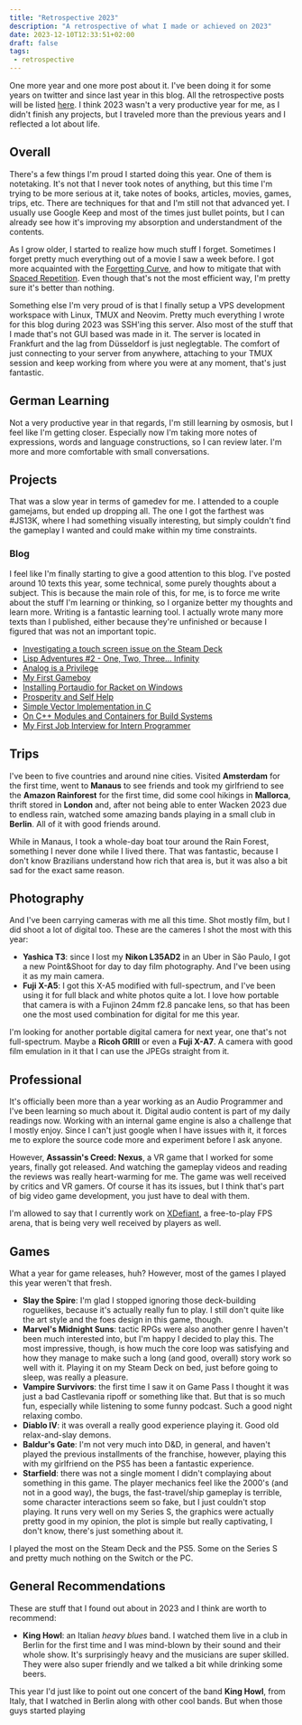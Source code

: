 ```yaml
---
title: "Retrospective 2023"
description: "A retrospective of what I made or achieved on 2023"
date: 2023-12-10T12:33:51+02:00
draft: false
tags:
 - retrospective
---
```


One more year and one more post about it. I've been doing it for some years on twitter and since last year in this blog. All the retrospective posts will be listed [here](/tags/retrospective). I think 2023 wasn't a very productive year for me, as I didn't finish any projects, but I traveled more than the previous years and I reflected a lot about life.

## Overall

There's a few things I'm proud I started doing this year. One of them is notetaking. It's not that I never took notes of anything, but this time I'm trying to be more serious at it, take notes of books, articles, movies, games, trips, etc. There are techniques for that and I'm still not that advanced yet. I usually use Google Keep and most of the times just bullet points, but I can already see how it's improving my absorption and understandment of the contents.

As I grow older, I started to realize how much stuff I forget. Sometimes I forget pretty much everything out of a movie I saw a week before. I got more acquainted with the [Forgetting Curve](https://en.wikipedia.org/wiki/Forgetting_curve), and how to mitigate that with [Spaced Repetition](https://en.wikipedia.org/wiki/Spaced_repetition). Even though that's not the most efficient way, I'm pretty sure it's better than nothing.

Something else I'm very proud of is that I finally setup a VPS development workspace with Linux, TMUX and Neovim. Pretty much everything I wrote for this blog during 2023 was SSH'ing this server. Also most of the stuff that I made that's not GUI based was made in it. The server is located in Frankfurt and the lag from Düsseldorf is just neglegtable. The comfort of just connecting to your server from anywhere, attaching to your TMUX session and keep working from where you were at any moment, that's just fantastic.

## German Learning

Not a very productive year in that regards, I'm still learning by osmosis, but I feel like I'm getting closer. Especially now I'm taking more notes of expressions, words and language constructions, so I can review later. I'm more and more comfortable with small conversations. 

## Projects

That was a slow year in terms of gamedev for me. I attended to a couple gamejams, but ended up dropping all. The one I got the farthest was #JS13K, where I had something visually interesting, but simply couldn't find the gameplay I wanted and could make within my time constraints.

### Blog

I feel like I'm finally starting to give a good attention to this blog. I've posted around 10 texts this year, some technical, some purely thoughts about a subject. This is because the main role of this, for me, is to force me write about the stuff I'm learning or thinking, so I organize better my thoughts and learn more. Writing is a fantastic learning tool. I actually wrote many more texts than I published, either because they're unfinished or because I figured that was not an important topic. 

 - [Investigating a touch screen issue on the Steam Deck](post/investigating-touchscreen-issue-steam-deck/)
 - [Lisp Adventures #2 - One, Two, Three... Infinity](post/lisp-adventures/one-two-three-infinity/)
 - [Analog is a Privilege](post/analog-is-a-privilege/)
 - [My First Gameboy](post/my-first-gameboy/)
 - [Installing Portaudio for Racket on Windows](post/installing-portaudio-for-racket-windows/)
 - [Prosperity and Self Help](post/prosperity-and-self-help/)
 - [Simple Vector Implementation in C](post/simple-vector-implementation-in-c/)
 - [On C++ Modules and Containers for Build Systems](post/on-cpp-modules-and-containers-for-build-systems/)
 - [My First Job Interview for Intern Programmer](post/interview-intern-programmer/)

## Trips

I've been to five countries and around nine cities. Visited **Amsterdam** for the first time, went to **Manaus** to see friends and took my girlfriend to see the **Amazon Rainforest** for the first time, did some cool hikings in **Mallorca**, thrift stored in **London** and, after not being able to enter Wacken 2023 due to endless rain, watched some amazing bands playing in a small club in **Berlin**. All of it with good friends around.

While in Manaus, I took a whole-day boat tour around the Rain Forest, something I never done while I lived there. That was fantastic, because I don't know Brazilians understand how rich that area is, but it was also a bit sad for the exact same reason.

## Photography

And I've been carrying cameras with me all this time. Shot mostly film, but I did shoot a lot of digital too. These are the cameres I shot the most with this year:

 - **Yashica T3**: since I lost my **Nikon L35AD2** in an Uber in São Paulo, I got a new Point&Shoot for day to day film photography. And I've been using it as my main camera.
 - **Fuji X-A5**: I got this X-A5 modified with full-spectrum, and I've been using it for full black and white photos quite a lot. I love how portable that camera is with a Fujinon 24mm f2.8 pancake lens, so that has been one the most used combination for digital for me this year.

I'm looking for another portable digital camera for next year, one that's not full-spectrum. Maybe a **Ricoh GRIII** or even a **Fuji X-A7**. A camera with good film emulation in it that I can use the JPEGs straight from it.

## Professional

It's officially been more than a year working as an Audio Programmer and I've been learning so much about it. Digital audio content is part of my daily readings now. Working with an internal game engine is also a challenge that I mostly enjoy. Since I can't just google when I have issues with it, it forces me to explore the source code more and experiment before I ask anyone. 

However, **Assassin's Creed: Nexus**, a VR game that I worked for some years, finally got released. And watching the gameplay videos and reading the reviews was really heart-warming for me. The game was well received by critics and VR gamers. Of course it has its issues, but I think that's part of big video game development, you just have to deal with them.

I'm allowed to say that I currently work on [XDefiant](https://www.ubisoft.com/en-us/game/xdefiant), a free-to-play FPS arena, that is being very well received by players as well.

## Games

What a year for game releases, huh? However, most of the games I played this year weren't that fresh.

 - **Slay the Spire**: I'm glad I stopped ignoring those deck-building roguelikes, because it's actually really fun to play. I still don't quite like the art style and the foes design in this game, though.
 - **Marvel's Midnight Suns**: tactic RPGs were also another genre I haven't been much interested into, but I'm happy I decided to play this. The most impressive, though, is how much the core loop was satisfying and how they manage to make such a long (and good, overall) story work so well with it. Playing it on my Steam Deck on bed, just before going to sleep, was really a pleasure.
 - **Vampire Survivors**: the first time I saw it on Game Pass I thought it was just a bad Castlevania ripoff or something like that. But that is so much fun, especially while listening to some funny podcast. Such a good night relaxing combo.
 - **Diablo IV**: it was overall a really good experience playing it. Good old relax-and-slay demons. 
 - **Baldur's Gate**: I'm not very much into D&D, in general, and haven't played the previous installments of the franchise, however, playing this with my girlfriend on the PS5 has been a fantastic experience.
 - **Starfield**: there was not a single moment I didn't complaying about something in this game. The player mechanics feel like the 2000's (and not in a good way), the bugs, the fast-travel/ship gameplay is terrible, some character interactions seem so fake, but I just couldn't stop playing. It runs very well on my Series S, the graphics were actually pretty good in my opinion, the plot is simple but really captivating, I don't know, there's just something about it.

I played the most on the Steam Deck and the PS5. Some on the Series S and pretty much nothing on the Switch or the PC. 

## General Recommendations

These are stuff that I found out about in 2023 and I think are worth to recommend:

 - **King Howl**: an Italian _heavy blues_ band. I watched them live in a club in Berlin for the first time and I was mind-blown by their sound and their whole show. It's surprisingly heavy and the musicians are super skilled. They were also super friendly and we talked a bit while drinking some beers.


This year I'd just like to point out one concert of the band **King Howl**, from Italy, that I watched in Berlin along with other cool bands. But when those guys started playing

